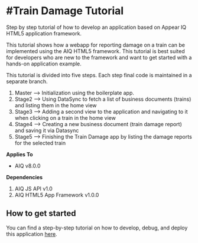 #Train Damage Tutorial
=====================
Step by step tutorial of how to develop an application based on Appear IQ HTML5 application framework. 

This tutorial shows how a webapp for reporting damage on a train can be implemented using the AIQ HTML5 framework. This tutorial is best suited for developers who are new to the framework and want to get started with a hands-on application example.

This tutorial is divided into five steps. Each step final code is maintained in a separate branch.
1. Master --> Initialization using the boilerplate app.
2. Stage2 --> Using DataSync to fetch a list of business documents (trains) and listing them in the home view
3. Stage3 --> Adding a second view to the application and navigating to it when clicking on a train in the home view
4. Stage4 --> Creating a new business document (train damage report) and saving it via Datasync
5. Stage5 --> Finishing the Train Damage app by listing the damage reports for the selected train

**Applies To**

* AIQ v8.0.0 

**Dependencies**

1. AIQ JS API v1.0
2. AIQ HTML5 App Framework v1.0.0

## How to get started
You can find a step-by-step tutorial on how to develop, debug, and deploy this application [here](https://docs.appeariq.com/display/AIQDEVBETA/Create+app+from+scratch%2C+using+AIQ+datasync).